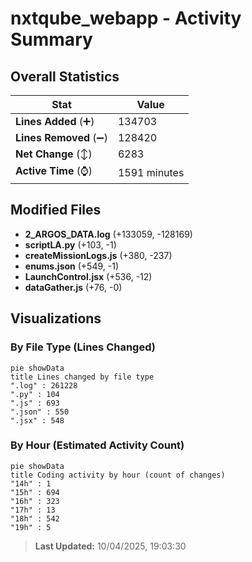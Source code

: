 # nxtqube_webapp - Activity Summary 

## Overall Statistics

| Stat                   | Value                                                             |
| ---------------------- | ----------------------------------------------------------------- |
| **Lines Added** (➕)   | 134703                                          |
| **Lines Removed** (➖) | 128420                                        |
| **Net Change** (↕)    | 6283                |
| **Active Time** (⌚)   | 1591 minutes |


## Modified Files
- **2_ARGOS_DATA.log** (+133059, -128169)
- **scriptLA.py** (+103, -1)
- **createMissionLogs.js** (+380, -237)
- **enums.json** (+549, -1)
- **LaunchControl.jsx** (+536, -12)
- **dataGather.js** (+76, -0)

## Visualizations

### By File Type (Lines Changed)

```mermaid
pie showData
title Lines changed by file type
".log" : 261228
".py" : 104
".js" : 693
".json" : 550
".jsx" : 548
```

### By Hour (Estimated Activity Count)

```mermaid
pie showData
title Coding activity by hour (count of changes)
"14h" : 1
"15h" : 694
"16h" : 323
"17h" : 13
"18h" : 542
"19h" : 5
```


> **Last Updated:** 10/04/2025, 19:03:30